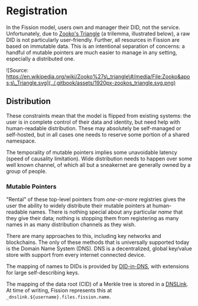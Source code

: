 # Registration

In the Fission model, users own and manager their DID, not the service. Unfortunately, due to [Zooko's Triangle](https://en.wikipedia.org/wiki/Zooko%27s_triangle) \(a trilemma, illustrated below\), a raw DID is not particularly user-friendly. Further, all resources in Fission are based on immutable data. This is an intentional separation of concerns: a handful of mutable pointers are much easier to manage in any setting, especially a distributed one.

![Source: https://en.wikipedia.org/wiki/Zooko%27s\_triangle\#/media/File:Zooko&apos;s\_Triangle.svg](../.gitbook/assets/1920px-zookos_triangle.svg.png)

## Distribution

These constraints mean that the model is flipped from existing systems: the user is in complete control of their data and identity, but need help with human-readable distribution. These may absolutely be self-managed or self-hosted, but in all cases one needs to reserve some portion of a shared namespace.

The temporality of mutable pointers implies some unavoidable latency \(speed of causality limitation\). Wide distribution needs to happen over some well known channel, of which all but a sneakernet are generally owned by a group of people.

### Mutable Pointers

"Rental" of these top-level pointers from _one-or-more_ registries gives the user the ability to widely distribute their mutable pointers at human-readable names. There is nothing special about any particular _name_ that they give their data; nothing is stopping them from registering as many names in as many distribution channels as they wish.

There are many approaches to this, including key networks and blockchains. The only of these methods that is universally supported today is the Domain Name System \(DNS\). DNS is a decentralized, global key/value store with support from every internet connected device.

The mapping of names to DIDs is provided by [DID-in-DNS](https://datatracker.ietf.org/doc/draft-mayrhofer-did-dns/), with extensions for large self-describing keys.

The mapping of the data root \(CID\) of a Merkle tree is stored in a [DNSLink](https://dnslink.io/). At time of writing, Fission represents this at `_dnslink.${username}.files.fission.name`.

